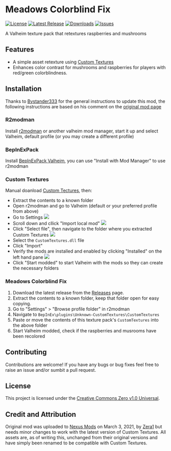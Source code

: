 # Meadows Colorblind Fix

[![License](https://img.shields.io/badge/license-CC0-blue.svg)](https://github.com/hdpinto/mod-valheim-meadows-colorblind-fix/blob/main/LICENSE)
[![Latest Release](https://img.shields.io/github/v/release/hdpinto/mod-valheim-meadows-colorblind-fix)](https://github.com/hdpinto/mod-valheim-meadows-colorblind-fix/releases)
[![Downloads](https://img.shields.io/github/downloads/hdpinto/mod-valheim-meadows-colorblind-fix/total)](https://github.com/hdpinto/mod-valheim-meadows-colorblind-fix/releases)
[![Issues](https://img.shields.io/github/issues/hdpinto/mod-valheim-meadows-colorblind-fix)](https://github.com/hdpinto/mod-valheim-meadows-colorblind-fix/issues)

A Valheim texture pack that retextures raspberries and mushrooms

## Features

- A simple asset retexture using [Custom Textures](https://www.nexusmods.com/valheim/mods/48)
- Enhances color contrast for mushrooms and raspberries for players with red/green colorblindness.

## Installation

Thanks to [Bystander333](https://www.nexusmods.com/valheim/users/49936796) for the general instructions to update this mod, the following instructions are based on his comment on the [original mod page](https://www.nexusmods.com/valheim/mods/252?tab=posts)

### R2modman

Install [r2modman](https://thunderstore.io/package/ebkr/r2modman/) or another valheim mod manager, start it up and select Valheim, default profile (or you may create a different profile)

### BepInExPack

Install [BepInExPack Valheim](https://valheim.thunderstore.io/package/denikson/BepInExPack_Valheim/), you can use "Install with Mod Manager" to use r2modman

### Custom Textures

Manual doanload [Custom Tectures](https://www.nexusmods.com/valheim/mods/48), then:

- Extract the contents to a known folder
- Open r2modman and go to Valheim (default or your preferred profile from above)
- Go to Settings
  ![](https://hdpinto.s-ul.eu/lUpZA3hs)
- Scroll down and cllick "Import local mod"
  ![](https://hdpinto.s-ul.eu/xQTnOObb)
- Click "Select file", then navigate to the folder where you extracted Custom Textures
  ![](https://hdpinto.s-ul.eu/pNPB6mWT)
- Select the `CustomTextures.dll` file
- Click "Import"
- Verify the mods are installed and enabled by clicking "Installed" on the left hand pane
  ![](https://hdpinto.s-ul.eu/0JvtMGn3)
- Click "Start modded" to start Valheim with the mods so they can create the necessary folders

### Meadows Colorblind Fix

1. Download the latest release from the [Releases](https://github.com/hdpinto/mod-valheim-meadows-colorblind-fix/releases) page.
2. Extract the contents to a known folder, keep that folder open for easy copying.
3. Go to "Settings" > "Browse profile folder" in r2modman
4. Navigate to `BepInEx\plugins\Unknown-CustomTextures\CustomTextures`
5. Paste or move the contents of this texture pack's `CustomTextures` into the above folder
6. Start Valheim modded, check if the raspberries and musrooms have been recolored

## Contributing

Contributions are welcome! If you have any bugs or bug fixes feel free to raise an issue and/or sumbit a pull request.

## License

This project is licensed under the [Creative Commons Zero v1.0 Universal](https://github.com/hdpinto/mod-valheim-meadows-colorblind-fix/blob/main/LICENSE).

## Credit and Attribution

Original mod was uploaded to [Nexus Mods](https://www.nexusmods.com) on March 3, 2021, by [Zera1](https://www.nexusmods.com/valheim/users/889004) but needs minor changes to work with the latest version of Custom Textures. All assets are, as of writing this, unchanged from their original versions and have simply been renamed to be compatible with Custom Textures.
